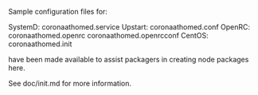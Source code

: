 Sample configuration files for:

SystemD: coronaathomed.service
Upstart: coronaathomed.conf
OpenRC:  coronaathomed.openrc
         coronaathomed.openrcconf
CentOS:  coronaathomed.init

have been made available to assist packagers in creating node packages here.

See doc/init.md for more information.
